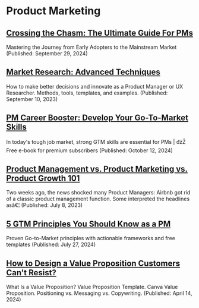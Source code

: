 ﻿# Product Marketing

## [Crossing the Chasm: The Ultimate Guide For PMs](https://www.productcompass.pm/p/crossing-the-chasm)
Mastering the Journey from Early Adopters to the Mainstream Market (Published: September 29, 2024)

## [Market Research: Advanced Techniques](https://productcompass.pm/p/market-research-advanced-techniques)
How to make better decisions and innovate as a Product Manager or UX Researcher. Methods, tools, templates, and examples. (Published: September 10, 2023)

## [PM Career Booster: Develop Your Go-To-Market Skills](https://www.productcompass.pm/p/gtm-product-led-sales-vincent-jong)
In today&#x27;s tough job market, strong GTM skills are essential for PMs | đźŽ Free e-book for premium subscribers (Published: October 12, 2024)

## [Product Management vs. Product Marketing vs. Product Growth 101](https://productcompass.pm/p/product-management-vs-product-marketing)
Two weeks ago, the news shocked many Product Managers: Airbnb got rid of a classic product management function. Some interpreted the headlines asâ€¦ (Published: July 8, 2023)

## [5 GTM Principles You Should Know as a PM](https://www.productcompass.pm/p/5-gtm-principles-with-frameworks-templates)
Proven Go-to-Market principles with actionable frameworks and free templates (Published: July 27, 2024)

## [How to Design a Value Proposition Customers Can&#x27;t Resist?](https://www.productcompass.pm/p/how-to-design-value-proposition-template)
What Is a Value Proposition? Value Proposition Template. Canva Value Proposition. Positioning vs. Messaging vs. Copywriting. (Published: April 14, 2024)



